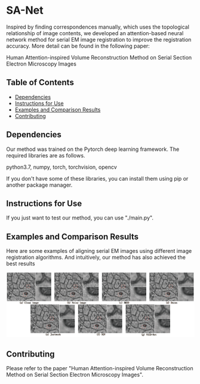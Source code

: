 # SA-Net
Inspired by finding correspondences manually, which uses the topological relationship of image contents, we developed an attention-based neural network method for serial EM image registration to improve the registration accuracy.  More detail can be found in the following paper:

Human Attention-inspired Volume Reconstruction Method on Serial Section Electron Microscopy Images

## Table of Contents

- [Dependencies](#Dependencies)
- [Instructions for Use](#Instructions-for-Use)
- [Examples and Comparison Results](#Examples-and-Comparison-Results)
- [Contributing](#Contributing)

## Dependencies

Our method was trained on the Pytorch deep learning framework. 
The required libraries are as follows. 

python3.7, numpy, torch, torchvision, opencv

If you don't have some of these libraries, you can install them using pip or another package manager.

## Instructions for Use

If you just want to test our method, you can use "./main.py".


## Examples and Comparison Results

Here are some examples of aligning serial EM images using different image registration algorithms. And intuitively, our method has also achieved the best results

![Denoising results](https://github.com/VictorCSheng/VSID-Net/raw/main/paper_image/results.png)

## Contributing
Please refer to the paper "Human Attention-inspired Volume Reconstruction Method on Serial Section Electron Microscopy Images".
